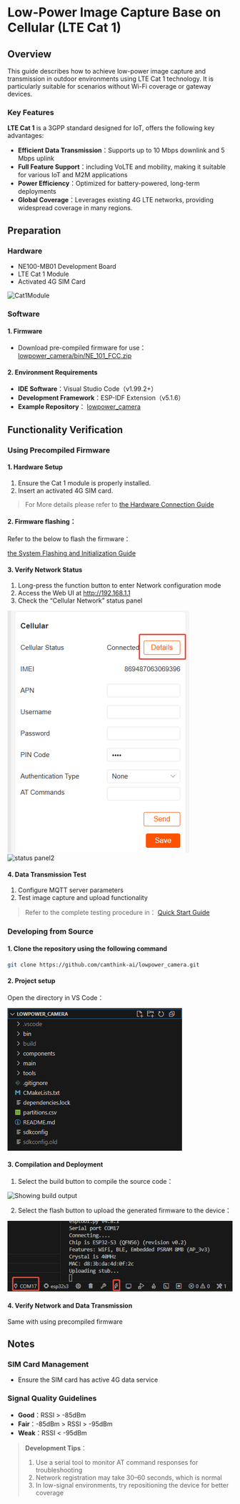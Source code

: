 # Low-Power Image Capture Base on Cellular (LTE Cat 1)

## Overview

This guide describes how to achieve low-power image capture and transmission in outdoor environments using LTE Cat 1 technology. It is particularly suitable for scenarios without Wi-Fi coverage or gateway devices.

### Key Features

**LTE Cat 1** is a 3GPP standard designed for IoT, offers the following key advantages:

- **Efficient Data Transmission**：Supports up to 10 Mbps downlink and 5 Mbps uplink
- **Full Feature Support**：including VoLTE and mobility, making it suitable for various IoT and M2M applications
- **Power Efficiency**：Optimized for battery-powered, long-term deployments
- **Global Coverage**：Leverages existing 4G LTE networks, providing widespread coverage in many regions. 

## Preparation

### Hardware

- NE100-MB01 Development Board
- LTE Cat 1 Module
- Activated 4G SIM Card

![Cat1Module](/img/Overview/NE101/cat1PCBA.png)

### Software

#### 1. Firmware

- Download pre-compiled firmware for use：[lowpower_camera/bin/NE_101_FCC.zip](https://github.com/camthink-ai/lowpower_camera/tree/main/bin)

#### 2. Environment Requirements

- **IDE Software**：Visual Studio Code（v1.99.2+）
- **Development Framework**：ESP-IDF Extension（v5.1.6）
- **Example Repository**： 
  [lowpower_camera](https://github.com/camthink-ai/lowpower_camera.git)

## Functionality Verification

### Using Precompiled Firmware

#### 1. Hardware Setup

1. Ensure the Cat 1 module is properly installed.
2. Insert an activated 4G SIM card.

> For More details please refer to [the Hardware Connection Guide](../1-hardware-guide/1-hardware-connection.md)

#### 2. **Firmware flashing**：

   Refer to the below to flash the firmware：
   
   [the System Flashing and Initialization Guide](./1-system-flashing-and-initialization.md)

#### 3. Verify Network Status

1. Long-press the function button to enter Network configuration mode
2. Access the Web UI at http://192.168.1.1
3. Check the “Cellular Network” status panel

![status panel1](/img/NE101_example_cat1_1.png)
![status panel2](/img/NE101_example_cat1_2.png)

#### 4. Data Transmission Test

1. Configure MQTT server parameters
2. Test image capture and upload functionality

> Refer to the complete testing procedure in：
> [Quick Start Guide](../1-quick-start.md)

### Developing from Source

#### 1. Clone the repository using the following command

```bash
git clone https://github.com/camthink-ai/lowpower_camera.git
```

#### 2. Project setup

Open the directory in VS Code：

![Project Root Directory](/img/NE101_code_dir.png)

#### 3. Compilation and Deployment

1. Select the build button to compile the source code：

![Showing build output](/img/NE101_idf_build.png)

2. Select the flash button to upload the generated firmware to the device：

![screenshot showing flashing firmware](/img/NE101_idf_flash.png)

#### 4. Verify Network and Data Transmission

Same with using precompiled firmware

## Notes

### SIM Card Management

- Ensure the SIM card has active 4G data service

### Signal Quality Guidelines

- **Good**：RSSI > -85dBm
- **Fair**：-85dBm > RSSI > -95dBm  
- **Weak**：RSSI < -95dBm

> **Development Tips**：
> 
> 1. Use a serial tool to monitor AT command responses for troubleshooting
> 2. Network registration may take 30–60 seconds, which is normal
> 3. In low-signal environments, try repositioning the device for better coverage

